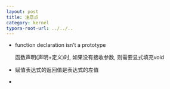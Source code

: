 ```yaml
---
layout: post
title: 注意点
category: kernel
typora-root-url: ../../..
---
```


* function declaration isn’t a prototype

  函数声明(声明+定义)时, 如果没有接收参数, 则需要显式填充void

* 赋值表达式的返回值是表达式的左值

* 

